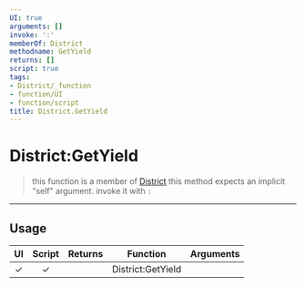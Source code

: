 ```yaml
---
UI: true
arguments: []
invoke: ':'
memberOf: District
methodname: GetYield
returns: []
script: true
tags:
- District/_function
- function/UI
- function/script
title: District.GetYield
---
```

# District:GetYield
> this function is a member of [District](civ-6/lua/District.md)
> this method expects an implicit "self" argument. invoke it with `:`
-----
## Usage
|  UI | Script | Returns | Function | Arguments |
|:---:|:------:|-------:|:--------:|:---------|
|✓|✓||District:GetYield||
